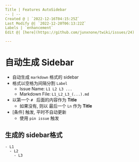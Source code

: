 ```yaml
---
Title | Features AutoSidebar
-- | --
Created @ | `2022-12-16T04:15:25Z`
Last Modify @| `2022-12-20T06:13:22Z`
Labels | `enhancement`
Edit @| [here](https://github.com/junxnone/twiki/issues/24)

---
```

# 自动生成 Sidebar


- 自动生成 `markdown` 格式的 sidebar
- 格式以空格为间隔分割 `Label` 
  - Issue Name: `L1 L2 L3 ...`
  - Markdown File: `L1_L2_L3_(...).md`
- 以第一个 `# ` 后面的内容作为 **Title**
  -  如果没有, 则以 最后一个 `Ln` 作为 **Title**
- [条件] 触发, 平时不自动更新
  - 使用 `pin issue` 触发

## 生成的 sidebar格式

```
- L1
  - L2
    - L3
```
